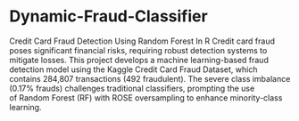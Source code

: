 # Dynamic-Fraud-Classifier
Credit Card Fraud Detection Using Random Forest In R
Credit card fraud poses significant financial risks, requiring robust detection systems to mitigate losses. This project develops a machine learning-based fraud detection model using the Kaggle Credit Card Fraud Dataset, which contains 284,807 transactions (492 fraudulent). The severe class imbalance (0.17% frauds) challenges traditional classifiers, prompting the use of Random Forest (RF) with ROSE oversampling to enhance minority-class learning.

